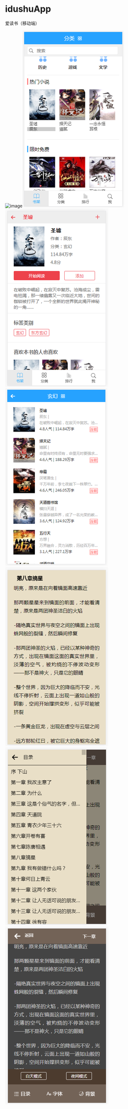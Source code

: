 # idushuApp
爱读书（移动端）


![image](https://github.com/CaiZX94/idushuApp/master/static/01.PNG)![image](https://github.com/CaiZX94/idushuApp/raw/master/static/02.PNG)![image](https://github.com/CaiZX94/idushuApp/raw/master/static/03.PNG)![image](https://github.com/CaiZX94/idushuApp/raw/master/static/04.PNG)![image](https://github.com/CaiZX94/idushuApp/raw/master/static/05.PNG)![image](https://github.com/CaiZX94/idushuApp/raw/master/static/06.PNG)![image](https://github.com/CaiZX94/idushuApp/raw/master/static/07.PNG)
